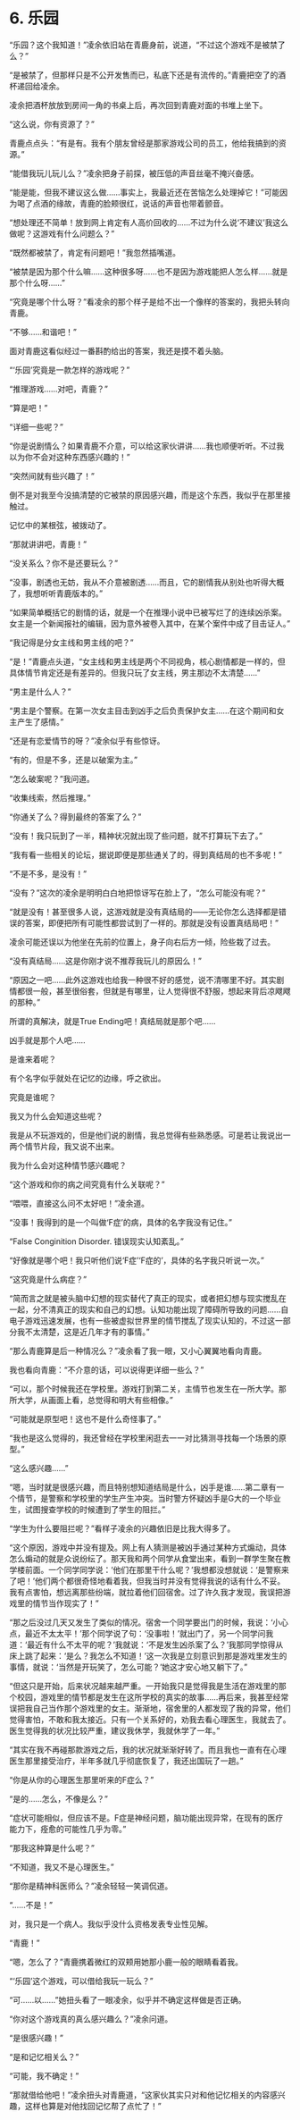 # 6. 乐园

“乐园？这个我知道！”凌余依旧站在青鹿身前，说道，“不过这个游戏不是被禁了么？”

“是被禁了，但那样只是不公开发售而已，私底下还是有流传的。”青鹿把空了的酒杯递回给凌余。

凌余把酒杯放放到房间一角的书桌上后，再次回到青鹿对面的书堆上坐下。

“这么说，你有资源了？”

青鹿点点头：“有是有。我有个朋友曾经是那家游戏公司的员工，他给我搞到的资源。”

“能借我玩儿玩儿么？”凌余把身子前探，被压低的声音丝毫不掩兴奋感。

“能是能，但我不建议这么做……事实上，我最近还在苦恼怎么处理掉它！”可能因为喝了点酒的缘故，青鹿的脸颊很红，说话的声音也带着颤音。

“想处理还不简单！放到网上肯定有人高价回收的……不过为什么说‘不建议’我这么做呢？这游戏有什么问题么？”

“既然都被禁了，肯定有问题吧！”我忽然插嘴道。

“被禁是因为那个什么嘛……这种很多呀……也不是因为游戏能把人怎么样……就是那个什么呀……”

“究竟是哪个什么呀？”看凌余的那个样子是给不出一个像样的答案的，我把头转向青鹿。

“不够……和谐吧！”

面对青鹿这看似经过一番斟酌给出的答案，我还是摸不着头脑。

“‘乐园’究竟是一款怎样的游戏呢？”

“推理游戏……对吧，青鹿？”

“算是吧！”

“详细一些呢？”

“你是说剧情么？如果青鹿不介意，可以给这家伙讲讲……我也顺便听听。不过我以为你不会对这种东西感兴趣的！”

“突然间就有些兴趣了！”

倒不是对我至今没搞清楚的它被禁的原因感兴趣，而是这个东西，我似乎在那里接触过。

记忆中的某根弦，被拨动了。

“那就讲讲吧，青鹿！”

“没关系么？你不是还要玩么？”

“没事，剧透也无妨，我从不介意被剧透……而且，它的剧情我从别处也听得大概了，我想听听青鹿版本的。”

“如果简单概括它的剧情的话，就是一个在推理小说中已被写烂了的连续凶杀案。女主是一个新闻报社的编辑，因为意外被卷入其中，在某个案件中成了目击证人。”

“我记得是分女主线和男主线的吧？”

“是！”青鹿点头道，“女主线和男主线是两个不同视角，核心剧情都是一样的，但具体情节肯定还是有差异的。但我只玩了女主线，男主那边不太清楚……”

“男主是什么人？”

“男主是个警察。在第一次女主目击到凶手之后负责保护女主……在这个期间和女主产生了感情。”

“还是有恋爱情节的呀？”凌余似乎有些惊讶。

“有的，但是不多，还是以破案为主。”

“怎么破案呢？”我问道。

“收集线索，然后推理。”

“你通关了么？得到最终的答案了么？”

“没有！我只玩到了一半，精神状况就出现了些问题，就不打算玩下去了。”

“我有看一些相关的论坛，据说即便是那些通关了的，得到真结局的也不多呢！”

“不是不多，是没有！”

“没有？”这次的凌余是明明白白地把惊讶写在脸上了，“怎么可能没有呢？”

“就是没有！甚至很多人说，这游戏就是没有真结局的——无论你怎么选择都是错误的答案，即便把所有可能性都尝试到了一样的。那就是没有设置真结局吧！”

凌余可能还误以为他坐在先前的位置上，身子向右后方一倾，险些栽了过去。

“没有真结局……这是你刚才说不推荐我玩儿的原因么！”

“原因之一吧……此外这游戏也给我一种很不好的感觉，说不清哪里不好。其实剧情都很一般，甚至很俗套，但就是有哪里，让人觉得很不舒服，想起来背后凉飕飕的那种。”

所谓的真解决，就是True Ending吧！真结局就是那个吧……

凶手就是那个人吧……

是谁来着呢？

有个名字似乎就处在记忆的边缘，呼之欲出。

究竟是谁呢？

我又为什么会知道这些呢？

我是从不玩游戏的，但是他们说的剧情，我总觉得有些熟悉感。可是若让我说出一两个情节片段，我又说不出来。

我为什么会对这种情节感兴趣呢？

“这个游戏和你的病之间究竟有什么关联呢？”

“喂喂，直接这么问不太好吧！”凌余道。

“没事！我得到的是一个叫做‘F症’的病，具体的名字我没有记住。”

“False Conginition Disorder. 错误现实认知紊乱。”

“好像就是哪个吧！我只听他们说‘F症’‘F症的’，具体的名字我只听说一次。”

“这究竟是什么病症？”

“简而言之就是被头脑中幻想的现实替代了真正的现实，或者把幻想与现实搅乱在一起，分不清真正的现实和自己的幻想。认知功能出现了障碍所导致的问题……自电子游戏迅速发展，也有一些被虚拟世界里的情节搅乱了现实认知的，不过这一部分我不太清楚，这是近几年才有的事情。”

“那么青鹿算是后一种情况么？”凌余看了我一眼，又小心翼翼地看向青鹿。

我也看向青鹿：“不介意的话，可以说得更详细一些么？”

“可以，那个时候我还在学校里。游戏打到第二关，主情节也发生在一所大学。那所大学，从画面上看，总觉得和明大有些相像。”

“可能就是原型吧！这也不是什么奇怪事了。”

“我也是这么觉得的，我还曾经在学校里闲逛去一一对比猜测寻找每一个场景的原型。”

“这么感兴趣……”

“嗯，当时就是很感兴趣，而且特别想知道结局是什么，凶手是谁……第二章有一个情节，是警察和学校里的学生产生冲突。当时警方怀疑凶手是G大的一个毕业生，试图搜查学校的时候遭到了学生的阻拦。”

“学生为什么要阻拦呢？”看样子凌余的兴趣依旧是比我大得多了。

“这个原因，游戏中并没有提及。网上有人猜测是被凶手通过某种方式煽动，具体怎么煽动的就是众说纷纭了。那天我和两个同学从食堂出来，看到一群学生聚在教学楼前面。一个同学同学说：‘他们在那里干什么呢？’我想都没想就说：‘是警察来了吧！’他们两个都很奇怪地看着我，但我当时并没有觉得我说的话有什么不妥。我有点害怕，想远离那些纷端，就拉着他们回宿舍。过了许久我才发现，我误把游戏里的情节当作现实了！”

“那之后没过几天又发生了类似的情况。宿舍一个同学要出门的时候，我说：‘小心点，最近不太太平！’那个同学说了句：‘没事啦！’就出门了，另一个同学问我道：‘最近有什么不太平的呢？’我就说：‘不是发生凶杀案了么？’我那同学惊得从床上跳了起来：‘是么？我怎么不知道！’这一次我是立刻意识到那是游戏里发生的事情，就说：‘当然是开玩笑了，怎么可能？’她这才安心地又躺下了。”

“但这只是开始，后来状况越来越严重。一开始我只是觉得我是生活在游戏里的那个校园，游戏里的情节都是发生在这所学校的真实的故事……再后来，我甚至经常误把我自己当作那个游戏里的女主。渐渐地，宿舍里的人都发现了我的异常，他们觉得害怕，不敢和我太接近。只有一个关系好的，劝我去看心理医生，我就去了。医生觉得我的状况比较严重，建议我休学，我就休学了一年。”

“其实在我不再碰那款游戏之后，我的状况就渐渐好转了。而且我也一直有在心理医生那里接受治疗，半年多就几乎彻底恢复了，我还出国玩了一趟。”

“你是从你的心理医生那里听来的F症么？”

“是的……怎么，不像是么？”

“症状可能相似，但应该不是。F症是神经问题，脑功能出现异常，在现有的医疗能力下，痊愈的可能性几乎为零。”

“那我这种算是什么呢？”

“不知道，我又不是心理医生。”

“那你是精神科医师么？”凌余轻轻一笑调侃道。

“……不是！”

对，我只是一个病人。我似乎没什么资格发表专业性见解。

“青鹿！”

“嗯，怎么了？”青鹿携着微红的双颊用她那小鹿一般的眼睛看着我。

“‘乐园’这个游戏，可以借给我玩一玩么？”

“可……以……”她扭头看了一眼凌余，似乎并不确定这样做是否正确。

“你对这个游戏真的真么感兴趣么？”凌余问道。

“是很感兴趣！”

“是和记忆相关么？”

“可能，我不确定！”

“那就借给他吧！”凌余扭头对青鹿道，“这家伙其实只对和他记忆相关的内容感兴趣，这样也算是对他找回记忆帮了点忙了！”